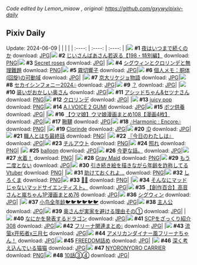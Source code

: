 *Code edited by Lemon_miaow , original: https://github.com/gxywy/pixiv-daily*
## Pixiv Daily 
Update: 2024-06-09
|      |      |      |
| :----: | :----: | :----: |
|![](https://pximg.lemonmiaow.xyz/c/240x480/img-master/img/2024/06/07/07/30/03/119413484_p0_master1200.jpg) **#1** [夜はいつまで続くのか](https://www.pixiv.net/artworks/119413484) download: [JPG](https://pximg.lemonmiaow.xyz/img-original/img/2024/06/07/07/30/03/119413484_p0.jpg)|![](https://pximg.lemonmiaow.xyz/c/240x480/img-master/img/2024/06/08/11/22/48/119445327_p0_master1200.jpg) **#2** [じいさんばあさん若返る【198・特別編】](https://www.pixiv.net/artworks/119445327) download: [PNG](https://pximg.lemonmiaow.xyz/img-original/img/2024/06/08/11/22/48/119445327_p0.png)|![](https://pximg.lemonmiaow.xyz/c/240x480/img-master/img/2024/06/07/00/00/26/119406348_p0_master1200.jpg) **#3** [Secret roses](https://www.pixiv.net/artworks/119406348) download: [JPG](https://pximg.lemonmiaow.xyz/img-original/img/2024/06/07/00/00/26/119406348_p0.jpg)|
|![](https://pximg.lemonmiaow.xyz/c/240x480/img-master/img/2024/06/07/00/00/22/119406332_p0_master1200.jpg) **#4** [シグウィンとクロリンデと無理難題](https://www.pixiv.net/artworks/119406332) download: [PNG](https://pximg.lemonmiaow.xyz/img-original/img/2024/06/07/00/00/22/119406332_p0.png)|![](https://pximg.lemonmiaow.xyz/c/240x480/img-master/img/2024/06/07/00/00/38/119406390_p0_master1200.jpg) **#5** [霧切響子](https://www.pixiv.net/artworks/119406390) download: [JPG](https://pximg.lemonmiaow.xyz/img-original/img/2024/06/07/00/00/38/119406390_p0.jpg)|![](https://pximg.lemonmiaow.xyz/c/240x480/img-master/img/2024/06/08/06/00/10/119441031_p0_master1200.jpg) **#6** [個人メモ：胴体(回旋)の可動域](https://www.pixiv.net/artworks/119441031) download: [JPG](https://pximg.lemonmiaow.xyz/img-original/img/2024/06/08/06/00/10/119441031_p0.jpg)|
|![](https://pximg.lemonmiaow.xyz/c/240x480/img-master/img/2024/06/07/18/57/05/119424233_p0_master1200.jpg) **#7** [京大リケジョ物語](https://www.pixiv.net/artworks/119424233) download: [JPG](https://pximg.lemonmiaow.xyz/img-original/img/2024/06/07/18/57/05/119424233_p0.jpg)|![](https://pximg.lemonmiaow.xyz/c/240x480/img-master/img/2024/06/07/22/29/36/119431136_p0_master1200.jpg) **#8** [セカイシンフォニー2024🎶](https://www.pixiv.net/artworks/119431136) download: [JPG](https://pximg.lemonmiaow.xyz/img-original/img/2024/06/07/22/29/36/119431136_p0.jpg)|![](https://pximg.lemonmiaow.xyz/c/240x480/img-master/img/2024/06/07/01/24/53/119409009_p0_master1200.jpg) **#9** [？](https://www.pixiv.net/artworks/119409009) download: [JPG](https://pximg.lemonmiaow.xyz/img-original/img/2024/06/07/01/24/53/119409009_p0.jpg)|
|![](https://pximg.lemonmiaow.xyz/c/240x480/img-master/img/2024/06/07/00/07/59/119406840_p0_master1200.jpg) **#10** [装いがおかしい奥さん](https://www.pixiv.net/artworks/119406840) download: [JPG](https://pximg.lemonmiaow.xyz/img-original/img/2024/06/07/00/07/59/119406840_p0.jpg)|![](https://pximg.lemonmiaow.xyz/c/240x480/img-master/img/2024/06/08/00/00/52/119434375_p0_master1200.jpg) **#11** [アシッドちゃん&セツナさん](https://www.pixiv.net/artworks/119434375) download: [PNG](https://pximg.lemonmiaow.xyz/img-original/img/2024/06/08/00/00/52/119434375_p0.png)|![](https://pximg.lemonmiaow.xyz/c/240x480/img-master/img/2024/06/07/00/00/17/119406307_p0_master1200.jpg) **#12** [クロリンデ](https://www.pixiv.net/artworks/119406307) download: [JPG](https://pximg.lemonmiaow.xyz/img-original/img/2024/06/07/00/00/17/119406307_p0.jpg)|
|![](https://pximg.lemonmiaow.xyz/c/240x480/img-master/img/2024/06/07/00/00/32/119406374_p0_master1200.jpg) **#13** [juicy pop](https://www.pixiv.net/artworks/119406374) download: [PNG](https://pximg.lemonmiaow.xyz/img-original/img/2024/06/07/00/00/32/119406374_p0.png)|![](https://pximg.lemonmiaow.xyz/c/240x480/img-master/img/2024/06/07/19/53/57/119425897_p0_master1200.jpg) **#14** [A.I.VOICE 2 GUMI](https://www.pixiv.net/artworks/119425897) download: [JPG](https://pximg.lemonmiaow.xyz/img-original/img/2024/06/07/19/53/57/119425897_p0.jpg)|![](https://pximg.lemonmiaow.xyz/c/240x480/img-master/img/2024/06/07/14/03/26/119418782_p0_master1200.jpg) **#15** [ボツ供養](https://www.pixiv.net/artworks/119418782) download: [JPG](https://pximg.lemonmiaow.xyz/img-original/img/2024/06/07/14/03/26/119418782_p0.jpg)|
|![](https://pximg.lemonmiaow.xyz/c/240x480/img-master/img/2024/06/07/00/00/48/119406434_p0_master1200.jpg) **#16** [【ウマ娘】ウマ娘漫画まとめ108【漫画4枚】](https://www.pixiv.net/artworks/119406434) download: [JPG](https://pximg.lemonmiaow.xyz/img-original/img/2024/06/07/00/00/48/119406434_p0.jpg)|![](https://pximg.lemonmiaow.xyz/c/240x480/img-master/img/2024/06/07/07/06/20/119413209_p0_master1200.jpg) **#17** [鞦韆](https://www.pixiv.net/artworks/119413209) download: [JPG](https://pximg.lemonmiaow.xyz/img-original/img/2024/06/07/07/06/20/119413209_p0.jpg)|![](https://pximg.lemonmiaow.xyz/c/240x480/img-master/img/2024/06/07/21/30/02/119429056_p0_master1200.jpg) **#18** [🎶Harmonic : Encore🎶](https://www.pixiv.net/artworks/119429056) download: [PNG](https://pximg.lemonmiaow.xyz/img-original/img/2024/06/07/21/30/02/119429056_p0.png)|
|![](https://pximg.lemonmiaow.xyz/c/240x480/img-master/img/2024/06/08/00/33/48/119435802_p0_master1200.jpg) **#19** [Clorinde](https://www.pixiv.net/artworks/119435802) download: [JPG](https://pximg.lemonmiaow.xyz/img-original/img/2024/06/08/00/33/48/119435802_p0.jpg)|![](https://pximg.lemonmiaow.xyz/c/240x480/img-master/img/2024/06/07/14/26/08/119419090_p0_master1200.jpg) **#20** [:D](https://www.pixiv.net/artworks/119419090) download: [JPG](https://pximg.lemonmiaow.xyz/img-original/img/2024/06/07/14/26/08/119419090_p0.jpg)|![](https://pximg.lemonmiaow.xyz/c/240x480/img-master/img/2024/06/07/12/25/38/119417261_p0_master1200.jpg) **#21** [職人とはち最終話](https://www.pixiv.net/artworks/119417261) download: [PNG](https://pximg.lemonmiaow.xyz/img-original/img/2024/06/07/12/25/38/119417261_p0.png)|
|![](https://pximg.lemonmiaow.xyz/c/240x480/img-master/img/2024/06/07/00/02/30/119406597_p0_master1200.jpg) **#22** [『今日のわたしは』](https://www.pixiv.net/artworks/119406597) download: [JPG](https://pximg.lemonmiaow.xyz/img-original/img/2024/06/07/00/02/30/119406597_p0.jpg)|![](https://pximg.lemonmiaow.xyz/c/240x480/img-master/img/2024/06/08/17/07/57/119426617_p0_master1200.jpg) **#23** [チルアウト](https://www.pixiv.net/artworks/119426617) download: [PNG](https://pximg.lemonmiaow.xyz/img-original/img/2024/06/08/17/07/57/119426617_p0.png)|![](https://pximg.lemonmiaow.xyz/c/240x480/img-master/img/2024/06/08/04/30/01/119440036_p0_master1200.jpg) **#24** [照れ](https://www.pixiv.net/artworks/119440036) download: [PNG](https://pximg.lemonmiaow.xyz/img-original/img/2024/06/08/04/30/01/119440036_p0.png)|
|![](https://pximg.lemonmiaow.xyz/c/240x480/img-master/img/2024/06/07/00/00/10/119406279_p0_master1200.jpg) **#25** [balloon](https://www.pixiv.net/artworks/119406279) download: [JPG](https://pximg.lemonmiaow.xyz/img-original/img/2024/06/07/00/00/10/119406279_p0.jpg)|![](https://pximg.lemonmiaow.xyz/c/240x480/img-master/img/2024/06/07/10/30/33/119415518_p0_master1200.jpg) **#26** [今更な話。](https://www.pixiv.net/artworks/119415518) download: [JPG](https://pximg.lemonmiaow.xyz/img-original/img/2024/06/07/10/30/33/119415518_p0.jpg)|![](https://pximg.lemonmiaow.xyz/c/240x480/img-master/img/2024/06/08/20/50/04/119459508_p0_master1200.jpg) **#27** [水着！](https://www.pixiv.net/artworks/119459508) download: [PNG](https://pximg.lemonmiaow.xyz/img-original/img/2024/06/08/20/50/04/119459508_p0.png)|
|![](https://pximg.lemonmiaow.xyz/c/240x480/img-master/img/2024/06/07/00/01/05/119406473_p0_master1200.jpg) **#28** [Gray Maid](https://www.pixiv.net/artworks/119406473) download: [PNG](https://pximg.lemonmiaow.xyz/img-original/img/2024/06/07/00/01/05/119406473_p0.png)|![](https://pximg.lemonmiaow.xyz/c/240x480/img-master/img/2024/06/08/20/53/24/119459618_p0_master1200.jpg) **#29** [もう二度とない](https://www.pixiv.net/artworks/119459618) download: [JPG](https://pximg.lemonmiaow.xyz/img-original/img/2024/06/08/20/53/24/119459618_p0.jpg)|![](https://pximg.lemonmiaow.xyz/c/240x480/img-master/img/2024/06/07/20/12/25/119426555_p0_master1200.jpg) **#30** [引き続き絵を描きながら年齢を詐称してるVtuber](https://www.pixiv.net/artworks/119426555) download: [PNG](https://pximg.lemonmiaow.xyz/img-original/img/2024/06/07/20/12/25/119426555_p0.png)|
|![](https://pximg.lemonmiaow.xyz/c/240x480/img-master/img/2024/06/08/20/51/37/119459563_p0_master1200.jpg) **#31** [助けておくれよ…](https://www.pixiv.net/artworks/119459563) download: [PNG](https://pximg.lemonmiaow.xyz/img-original/img/2024/06/08/20/51/37/119459563_p0.png)|![](https://pximg.lemonmiaow.xyz/c/240x480/img-master/img/2024/06/07/20/30/03/119427063_p0_master1200.jpg) **#32** [しろくま](https://www.pixiv.net/artworks/119427063) download: [PNG](https://pximg.lemonmiaow.xyz/img-original/img/2024/06/07/20/30/03/119427063_p0.png)|![](https://pximg.lemonmiaow.xyz/c/240x480/img-master/img/2024/06/07/16/28/24/119420999_p0_master1200.jpg) **#33** [🌇🤠](https://www.pixiv.net/artworks/119420999) download: [PNG](https://pximg.lemonmiaow.xyz/img-original/img/2024/06/07/16/28/24/119420999_p0.png)|
|![](https://pximg.lemonmiaow.xyz/c/240x480/img-master/img/2024/06/07/19/17/27/119424852_p0_master1200.jpg) **#34** [そんなにマッドじゃないマッドサイエンティスト。](https://www.pixiv.net/artworks/119424852) download: [JPG](https://pximg.lemonmiaow.xyz/img-original/img/2024/06/07/19/17/27/119424852_p0.jpg)|![](https://pximg.lemonmiaow.xyz/c/240x480/img-master/img/2024/06/08/00/02/28/119434579_p0_master1200.jpg) **#35** [【創作百合】高音さんと嵐ちゃん1P漫画まとめ76](https://www.pixiv.net/artworks/119434579) download: [JPG](https://pximg.lemonmiaow.xyz/img-original/img/2024/06/08/00/02/28/119434579_p0.jpg)|![](https://pximg.lemonmiaow.xyz/c/240x480/img-master/img/2024/06/07/13/57/43/119418685_p0_master1200.jpg) **#36** [シグウィン](https://www.pixiv.net/artworks/119418685) download: [JPG](https://pximg.lemonmiaow.xyz/img-original/img/2024/06/07/13/57/43/119418685_p0.jpg)|
|![](https://pximg.lemonmiaow.xyz/c/240x480/img-master/img/2024/06/07/00/00/51/119406443_p0_master1200.jpg) **#37** [小鸟全年龄🐦🐦🐦🐦🐦🐦](https://www.pixiv.net/artworks/119406443) download: [JPG](https://pximg.lemonmiaow.xyz/img-original/img/2024/06/07/00/00/51/119406443_p0.jpg)|![](https://pximg.lemonmiaow.xyz/c/240x480/img-master/img/2024/06/07/19/02/41/119424477_p0_master1200.jpg) **#38** [主人公](https://www.pixiv.net/artworks/119424477) download: [JPG](https://pximg.lemonmiaow.xyz/img-original/img/2024/06/07/19/02/41/119424477_p0.jpg)|![](https://pximg.lemonmiaow.xyz/c/240x480/img-master/img/2024/06/08/00/07/20/119434875_p0_master1200.jpg) **#39** [奥さんが実家を避ける理由その①](https://www.pixiv.net/artworks/119434875) download: [JPG](https://pximg.lemonmiaow.xyz/img-original/img/2024/06/08/00/07/20/119434875_p0.jpg)|
|![](https://pximg.lemonmiaow.xyz/c/240x480/img-master/img/2024/06/07/00/14/05/119407081_p0_master1200.jpg) **#40** [なにかを発表するドラゴン](https://www.pixiv.net/artworks/119407081) download: [JPG](https://pximg.lemonmiaow.xyz/img-original/img/2024/06/07/00/14/05/119407081_p0.jpg)|![](https://pximg.lemonmiaow.xyz/c/240x480/img-master/img/2024/06/08/21/00/40/119459953_p0_master1200.jpg) **#41** [SCPをざっくり紹介308](https://www.pixiv.net/artworks/119459953) download: [JPG](https://pximg.lemonmiaow.xyz/img-original/img/2024/06/08/21/00/40/119459953_p0.jpg)|![](https://pximg.lemonmiaow.xyz/c/240x480/img-master/img/2024/06/07/14/49/52/119419419_p0_master1200.jpg) **#42** [フリーナ関連まとめ💧](https://www.pixiv.net/artworks/119419419) download: [JPG](https://pximg.lemonmiaow.xyz/img-original/img/2024/06/07/14/49/52/119419419_p0.jpg)|
|![](https://pximg.lemonmiaow.xyz/c/240x480/img-master/img/2024/06/07/18/19/10/119423324_p0_master1200.jpg) **#43** [流萤x开拓者x三月七](https://www.pixiv.net/artworks/119423324) download: [JPG](https://pximg.lemonmiaow.xyz/img-original/img/2024/06/07/18/19/10/119423324_p0.jpg)|![](https://pximg.lemonmiaow.xyz/c/240x480/img-master/img/2024/06/07/00/19/26/119407251_p0_master1200.jpg) **#44** [アメリカンダイナー風フリーナちゃん！](https://www.pixiv.net/artworks/119407251) download: [JPG](https://pximg.lemonmiaow.xyz/img-original/img/2024/06/07/00/19/26/119407251_p0.jpg)|![](https://pximg.lemonmiaow.xyz/c/240x480/img-master/img/2024/06/08/01/36/39/119437441_p0_master1200.jpg) **#45** [FREEDOM詰め](https://www.pixiv.net/artworks/119437441) download: [JPG](https://pximg.lemonmiaow.xyz/img-original/img/2024/06/08/01/36/39/119437441_p0.jpg)|
|![](https://pximg.lemonmiaow.xyz/c/240x480/img-master/img/2024/06/08/00/00/37/119434323_p0_master1200.jpg) **#46** [深く考え込んでいる猫猫](https://www.pixiv.net/artworks/119434323) download: [JPG](https://pximg.lemonmiaow.xyz/img-original/img/2024/06/08/00/00/37/119434323_p0.jpg)|![](https://pximg.lemonmiaow.xyz/c/240x480/img-master/img/2024/06/07/19/59/55/119426071_p0_master1200.jpg) **#47** [NYORONYORO CARRIER](https://www.pixiv.net/artworks/119426071) download: [PNG](https://pximg.lemonmiaow.xyz/img-original/img/2024/06/07/19/59/55/119426071_p0.png)|![](https://pximg.lemonmiaow.xyz/c/240x480/img-master/img/2024/06/08/20/00/40/119457993_p0_master1200.jpg) **#48** [10話③④](https://www.pixiv.net/artworks/119457993) download: [JPG](https://pximg.lemonmiaow.xyz/img-original/img/2024/06/08/20/00/40/119457993_p0.jpg)|
